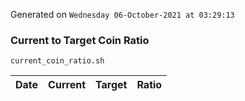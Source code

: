 Generated on `Wednesday 06-October-2021 at 03:29:13`

### Current to Target Coin Ratio
`current_coin_ratio.sh`

Date|Current|Target|Ratio
---|---|---|---
